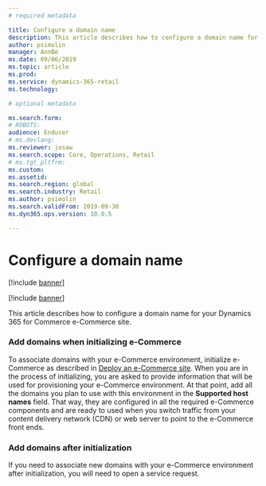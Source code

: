```yaml
---
# required metadata

title: Configure a domain name
description: This article describes how to configure a domain name for your Dynamics 365 e-Commerce site. 
author: psimolin
manager: AnnBe
ms.date: 09/06/2019
ms.topic: article
ms.prod: 
ms.service: dynamics-365-retail
ms.technology: 

# optional metadata

ms.search.form: 
# ROBOTS: 
audience: Enduser
# ms.devlang: 
ms.reviewer: josaw
ms.search.scope: Core, Operations, Retail
# ms.tgt_pltfrm: 
ms.custom: 
ms.assetid: 
ms.search.region: global
ms.search.industry: Retail
ms.author: psimolin
ms.search.validFrom: 2019-09-30
ms.dyn365.ops.version: 10.0.5

---
```


# Configure a domain name

[!include [banner](includes/banner.md)]

[!include [banner](includes/preview-banner.md)]

This article describes how to configure a domain name for your Dynamics 365 for Commerce e-Commerce site. 

### Add domains when initializing e-Commerce

To associate domains with your e-Commerce environment, initialize e-Commerce as described in [Deploy an e-Commerce site](deploy-e-commerce-site.md). When you are in the process of initializing, you are asked to provide information that will be used for provisioning your e-Commerce environment. At that point, add all the domains you plan to use with this environment in the **Supported host names** field. That way, they are configured in all the required e-Commerce components and are ready to used when you switch traffic from your content delivery network (CDN) or web server to point to the e-Commerce front ends.

### Add domains after initialization

If you need to associate new domains with your e-Commerce environment after initialization, you will need to open a service request.
